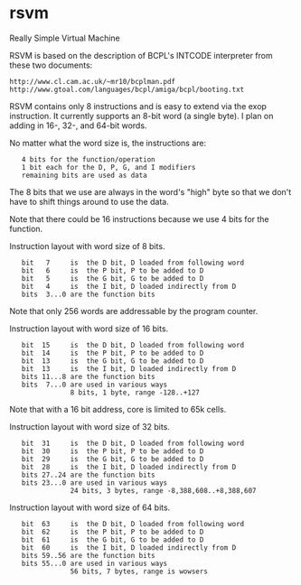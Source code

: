 rsvm
====

Really Simple Virtual Machine

RSVM is based on the description of BCPL's INTCODE interpreter from these two documents:

    http://www.cl.cam.ac.uk/~mr10/bcplman.pdf
    http://www.gtoal.com/languages/bcpl/amiga/bcpl/booting.txt

RSVM contains only 8 instructions and is easy to extend via the exop instruction. It currently supports
an 8-bit word (a single byte). I plan on adding in 16-, 32-, and 64-bit words.

No matter what the word size is, the instructions are:

```
   4 bits for the function/operation
   1 bit each for the D, P, G, and I modifiers
   remaining bits are used as data
```

The 8 bits that we use are always in the word's "high" byte so that we don't have to shift things around
to use the data.

Note that there could be 16 instructions because we use 4 bits for the function.

Instruction layout with word size of 8 bits.

```
   bit   7     is  the D bit, D loaded from following word
   bit   6     is  the P bit, P to be added to D
   bit   5     is  the G bit, G to be added to D
   bit   4     is  the I bit, D loaded indirectly from D
   bits  3...0 are the function bits
```

Note that only 256 words are addressable by the program counter.

Instruction layout with word size of 16 bits.

```
   bit  15     is  the D bit, D loaded from following word
   bit  14     is  the P bit, P to be added to D
   bit  13     is  the G bit, G to be added to D
   bit  13     is  the I bit, D loaded indirectly from D
   bits 11...8 are the function bits
   bits  7...0 are used in various ways
               8 bits, 1 byte, range -128..+127
```

Note that with a 16 bit address, core is limited to 65k cells.

Instruction layout with word size of 32 bits.

```
   bit  31     is  the D bit, D loaded from following word
   bit  30     is  the P bit, P to be added to D
   bit  29     is  the G bit, G to be added to D
   bit  28     is  the I bit, D loaded indirectly from D
   bits 27..24 are the function bits
   bits 23...0 are used in various ways
               24 bits, 3 bytes, range -8,388,608..+8,388,607
```

Instruction layout with word size of 64 bits.

```
   bit  63     is  the D bit, D loaded from following word
   bit  62     is  the P bit, P to be added to D
   bit  61     is  the G bit, G to be added to D
   bit  60     is  the I bit, D loaded indirectly from D
   bits 59..56 are the function bits
   bits 55...0 are used in various ways
               56 bits, 7 bytes, range is wowsers
```
